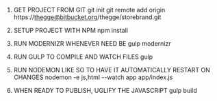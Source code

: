 1) GET PROJECT FROM GIT
git init
git remote add origin https://thegge@bitbucket.org/thegge/storebrand.git

2) SETUP PROJECT WITH NPM
npm install

3) RUN MODERNIZR WHENEVER NEED BE
gulp modernizr

4) RUN GULP TO COMPILE AND WATCH FILES
gulp

5) RUN NODEMON LIKE SO TO HAVE IT AUTOMATICALLY RESTART ON CHANGES
nodemon -e js,html --watch app app/index.js

6) WHEN READY TO PUBLISH, UGLIFY THE JAVASCRIPT
gulp build
